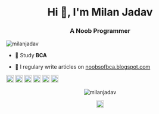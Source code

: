 <h1 align="center">Hi 👋, I'm Milan Jadav</h1>
<h3 align="center">A Noob Programmer</h3>
<p align="left"> <img src="https://komarev.com/ghpvc/?username=milanjadav" alt="milanjadav" /> </p>

- 📘 Study **BCA**

- 📝 I regulary write articles on [noobsofbca.blogspot.com](noobsofbca.blogspot.com)

<p align="left"><img src="https://konpa.github.io/devicon/devicon.git/icons/android/android-original-wordmark.svg" alt="android" width="20" height="20"/> <img src="https://konpa.github.io/devicon/devicon.git/icons/c/c-original.svg" alt="c" width="20" height="20"/> <img src="https://konpa.github.io/devicon/devicon.git/icons/cplusplus/cplusplus-original.svg" alt="cplusplus" width="20" height="20"/> <img src="https://konpa.github.io/devicon/devicon.git/icons/html5/html5-original-wordmark.svg" alt="html5" width="20" height="20"/> <img src="https://konpa.github.io/devicon/devicon.git/icons/javascript/javascript-original.svg" alt="javascript" width="20" height="20"/> <img src="https://konpa.github.io/devicon/devicon.git/icons/python/python-original-wordmark.svg" alt="python" width="20" height="20"/></p><p align="center"> <img src="https://github-readme-stats.vercel.app/api?username=milanjadav&show_icons=true" alt="milanjadav" /> </p>

<p align="center">
<a href="https://instagram.com/mi1anjadav" target="blank"><img align="center" src="https://cdn.jsdelivr.net/npm/simple-icons@3.0.1/icons/instagram.svg" alt="mi1anjadav" height="20" width="20" /></a>
</p>
